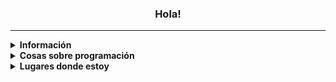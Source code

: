 <h3 align="center">Hola!</h3>

***

<details><summary><strong>Información</strong></summary><p>

- 🇲🇽 Soy de **México**
- Hablo inglés y español
- Juego juegos casi siempre
- Cumplo años el **14 de Diciembre**

</p></details>

<details><summary><strong>Cosas sobre programación</strong></summary><p>

- Se algo de Javascript y Python
- A veces me pongo a hacer un bot de discord
- He intentado hacer un juego de RenPy pero no soy tan bueno con las historias
- Se que no se considera lenguaje de programación pero también se HTML
- Puedes ver mi [página web](https://alphatroll14.ml) *(La hice para practicar CSS así que no es tan funcional)*

</p></details>

<details><summary><strong>Lugares donde estoy</strong></summary><p>

- Uso las siguientes redes:
  - **[Twitter](https://twitter.com/alphatroll14)** *(No publico tweets, mayormente lo uso para pues, ver Twitter)*
  - **[Instagram](https://instagram.com/alphatroll_14)** *(Subo fotos del cielo, cuando me parece que se vería bien para instagram)*
  - **Discord** *Alphatroll 14#1352*
  - *Tengo más pero estas son las que uso mayormente*
</p></details>
